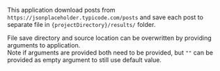 This application download posts from `https://jsonplaceholder.typicode.com/posts` and save each post to separate file in `{projectDirectory}/results/` folder.  

File save directory and source location can be overwritten by providing arguments to application.  
Note if arguments are provided both need to be provided, but `""` can be provided as empty argument to still use default value.